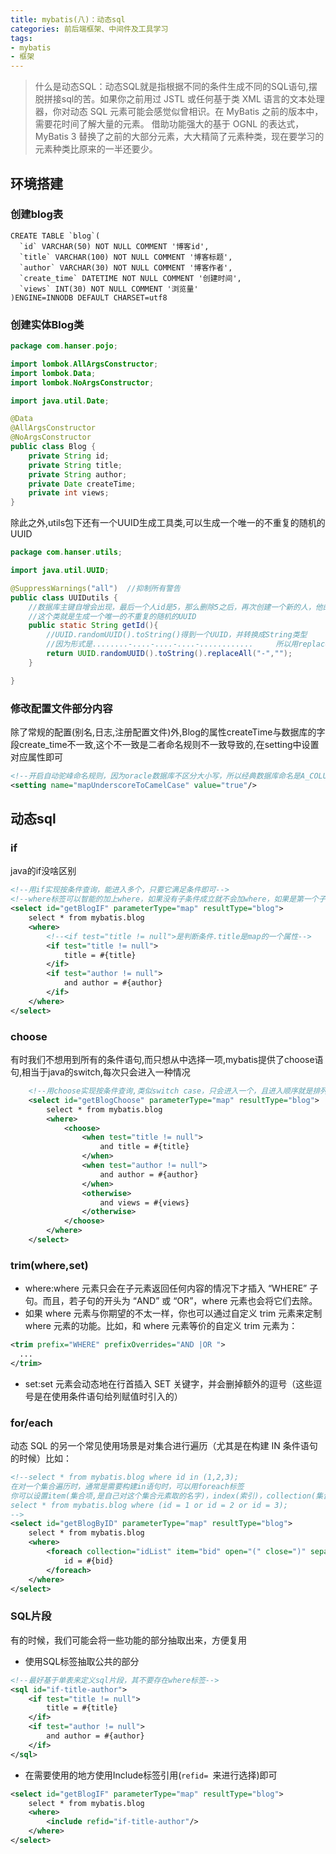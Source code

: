 ```yaml
---
title: mybatis(八)：动态sql
categories: 前后端框架、中间件及工具学习
tags:
- mybatis
- 框架 
---
```


> 什么是动态SQL：动态SQL就是指根据不同的条件生成不同的SQL语句,摆脱拼接sql的苦。如果你之前用过 JSTL 或任何基于类 XML 语言的文本处理器，你对动态 SQL 元素可能会感觉似曾相识。在 MyBatis 之前的版本中，需要花时间了解大量的元素。 借助功能强大的基于 OGNL 的表达式，MyBatis 3 替换了之前的大部分元素，大大精简了元素种类，现在要学习的元素种类比原来的一半还要少。

## 环境搭建

### 创建blog表

```mysql
CREATE TABLE `blog`(
  `id` VARCHAR(50) NOT NULL COMMENT '博客id',
  `title` VARCHAR(100) NOT NULL COMMENT '博客标题',
  `author` VARCHAR(30) NOT NULL COMMENT '博客作者',
  `create_time` DATETIME NOT NULL COMMENT '创建时间',
  `views` INT(30) NOT NULL COMMENT '浏览量'
)ENGINE=INNODB DEFAULT CHARSET=utf8

```
### 创建实体Blog类

```java
package com.hanser.pojo;

import lombok.AllArgsConstructor;
import lombok.Data;
import lombok.NoArgsConstructor;

import java.util.Date;

@Data
@AllArgsConstructor
@NoArgsConstructor
public class Blog {
    private String id;
    private String title;
    private String author;
    private Date createTime;
    private int views;
}
```
除此之外,utils包下还有一个UUID生成工具类,可以生成一个唯一的不重复的随机的UUID

```java
package com.hanser.utils;

import java.util.UUID;

@SuppressWarnings("all")  //抑制所有警告
public class UUIDutils {
    //数据库主键自增会出现，最后一个人id是5，那么删除5之后，再次创建一个新的人，他的id是6而不是5
    //这个类就是生成一个唯一的不重复的随机的UUID
    public static String getId(){
        //UUID.randomUUID().toString()得到一个UUID，并转换成String类型
        //因为形式是........-....-....-....-............     所以用replaceAll("-","")把“-”都去掉
        return UUID.randomUUID().toString().replaceAll("-","");
    }

}
```

### 修改配置文件部分内容

除了常规的配置(别名,日志,注册配置文件)外,Blog的属性createTime与数据库的字段create_time不一致,这个不一致是二者命名规则不一致导致的,在setting中设置对应属性即可

```xml
<!--开启自动驼峰命名规则，因为oracle数据库不区分大小写，所以经典数据库命名是A_COLUMN,将其自动转换为aColumn形式-->
<setting name="mapUnderscoreToCamelCase" value="true"/>
```
## 动态sql

### if

java的if没啥区别

```xml
<!--用if实现按条件查询，能进入多个，只要它满足条件即可-->
<!--where标签可以智能的加上where，如果没有子条件成立就不会加where，如果是第一个子条件，会自动删除and，保证正常拼接-->
<select id="getBlogIF" parameterType="map" resultType="blog">
    select * from mybatis.blog
    <where>
        <!--<if test="title != null">是判断条件.title是map的一个属性-->
        <if test="title != null">
            title = #{title}
        </if>
        <if test="author != null">
            and author = #{author}
        </if>
    </where>
</select>
```
### choose

有时我们不想用到所有的条件语句,而只想从中选择一项,mybatis提供了choose语句,相当于java的switch,每次只会进入一种情况

```xml
    <!--用choose实现按条件查询,类似switch case，只会进入一个，且进入顺序就是排列的顺序,且至少设置一个条件-->
    <select id="getBlogChoose" parameterType="map" resultType="blog">
        select * from mybatis.blog
        <where>
            <choose>
                <when test="title != null">
                    and title = #{title}
                </when>
                <when test="author != null">
                    and author = #{author}
                </when>
                <otherwise>
                    and views = #{views}
                </otherwise>
            </choose>
        </where>
    </select>
```
### trim(where,set)

- where:where 元素只会在子元素返回任何内容的情况下才插入 “WHERE” 子句。而且，若子句的开头为 “AND” 或 “OR”，where 元素也会将它们去除。
- 如果 where 元素与你期望的不太一样，你也可以通过自定义 trim 元素来定制 where 元素的功能。比如，和 where 元素等价的自定义 trim 元素为：
```xml
<trim prefix="WHERE" prefixOverrides="AND |OR ">
  ...
</trim>
```
- set:set 元素会动态地在行首插入 SET 关键字，并会删掉额外的逗号（这些逗号是在使用条件语句给列赋值时引入的）

### for/each

动态 SQL 的另一个常见使用场景是对集合进行遍历（尤其是在构建 IN 条件语句的时候）比如：

```xml
<!--select * from mybatis.blog where id in (1,2,3);
在对一个集合遍历时，通常是需要构建in语句时，可以用foreach标签
你可以设置item(集合项,是自己对这个集合元素取的名字)，index(索引)，collection(集合名)以及开头项(open)，结尾项(close)和每个元素之间的分隔符(separator)
select * from mybatis.blog where (id = 1 or id = 2 or id = 3);
-->
<select id="getBlogByID" parameterType="map" resultType="blog">
    select * from mybatis.blog
    <where>
        <foreach collection="idList" item="bid" open="(" close=")" separator="or">
            id = #{bid}
        </foreach>
    </where>
</select>
```
### SQL片段

有的时候，我们可能会将一些功能的部分抽取出来，方便复用

- 使用SQL标签抽取公共的部分
```xml
<!--最好基于单表来定义sql片段，其不要存在where标签-->
<sql id="if-title-author">
    <if test="title != null">
        title = #{title}
    </if>
    <if test="author != null">
        and author = #{author}
    </if>
</sql>
```
- 在需要使用的地方使用Include标签引用(`refid= `来进行选择)即可
```xml
<select id="getBlogIF" parameterType="map" resultType="blog">
    select * from mybatis.blog
    <where>
        <include refid="if-title-author"/>
    </where>
</select>
```